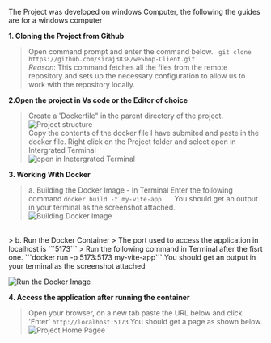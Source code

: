 The Project was developed on windows Computer, the following the guides are for a windows computer

**1. Cloning the Project from Github**
> Open command  prompt and enter the command below.
``` git clone https://github.com/siraj3838/weShop-Client.git``` <br>
*Reason*: This command fetches all the files from the remote repository and sets up the necessary configuration to allow us to work with the repository locally.

 **2.Open the project in Vs code or the Editor of choice**
 > Create a 'Dockerfile" in the parent directory of the project.<br>
 ![Project structure](image.png)<br>
 > Copy the contents of the docker file I have submited and paste in the docker file.
 > Right click on the Project folder and select open in Intergrated Terminal<br>
 ![open in Inetergrated Terminal](image-1.png)<br>

**3. Working With Docker**
> a. Building the Docker Image - In Terminal Enter the following command
```docker build -t my-vite-app . ```
You should get an output in your terminal as the screenshot attached.<br>
![Building Docker Image](image-2.png)
<br>
> b. Run the Docker Container
 > The port used to access the application in localhost is ```5173```
 > Run the following command in Terminal after the fisrt one.
 ```docker run -p 5173:5173 my-vite-app```
You should get an output in your terminal as the screenshot attached

![Run the Docker Image](image-6.png)


**4. Access the application after running the container**
> Open your browser, on a new tab paste the URL below and click 'Enter'
```http://localhost:5173```
You should get a page as shown below.
![Project Home Pagee](image-4.png)